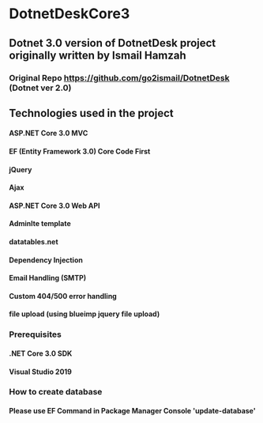 # DotnetDeskCore3

## Dotnet 3.0 version of DotnetDesk project originally written by Ismail Hamzah

### Original Repo https://github.com/go2ismail/DotnetDesk (Dotnet ver 2.0)

## Technologies used in the project

#### ASP.NET Core 3.0 MVC
#### EF (Entity Framework 3.0) Core Code First
#### jQuery
#### Ajax
#### ASP.NET Core 3.0 Web API
#### Adminlte template
#### datatables.net
#### Dependency Injection
#### Email Handling (SMTP)
#### Custom 404/500 error handling
#### file upload (using blueimp jquery file upload)

### Prerequisites 
#### .NET Core 3.0 SDK
#### Visual Studio 2019

### How to create database
#### Please use EF Command in Package Manager Console 'update-database'

